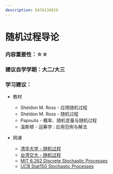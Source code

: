 ```yaml
---
description: DATA130019
---
```


# 随机过程导论

### 内容重要性：☆☆

### 建议自学学期：大二/大三

### 学习建议：

* 教材
  * Sheldon M. Ross - 应用随机过程
  * Sheldon M. Ross - 随机过程
  * Papoulis - 概率、随机变量与随机过程
  * 温斯顿 - 运筹学 : 应用范例与解法
*   网课

    * [清华大学 - 随机过程](https://www.bilibili.com/video/BV18p4y1u7NP)
    * [台湾交大 - 随机过程](https://www.bilibili.com/video/BV12K411K76U)
    * [MIT 6.262 Discrete Stochastic Processes](https://ocw.mit.edu/courses/6-262-discrete-stochastic-processes-spring-2011/)
    * [UCB Stat150 Stochastic Processes](https://www.bilibili.com/video/BV1qB4y1A7t3)

